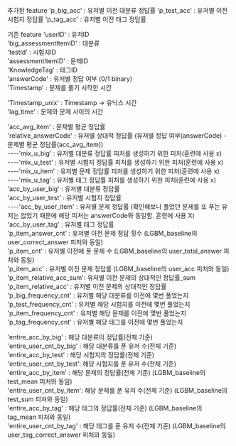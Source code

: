 추가된 feature
'p_big_acc'              : 유저별 이전 대분류 정답률
'p_test_acc'             : 유저별 이전 시험지 정답률
'p_tag_acc'              : 유저별 이전 태그 정답률


기존 feature
'userID'                 : 유저ID  
'big_assessmentItemID'   : 대분류  
'testId'                 : 시험지ID  
'assessmentItemID'       : 문제ID  
'KnowledgeTag'           : 태그ID   
'answerCode'             : 유저별 정답 여부 (0/1 binary)  
'Timestamp'              : 문제를 풀기 시작한 시간  

'Timestamp_unix'         : Timestamp -> 유닉스 시간  
'lag_time'               : 문제와 문제 사이의 시간  

'acc_avg_item'           : 문제별 평균 정답률  
'relative_answerCode'    : 유저별 상대적 정답률 (유저별 정답 여부(answerCode) - 문제별 평균 정답률(acc_avg_item))  
----'mix_u_big'              : 유저별 대분류 정답률 피처를 생성하기 위한 피처(훈련에 사용 x)  
----'mix_u_test'             : 유저별 시험지 정답률 피처를 생성하기 위한 피처(훈련에 사용 x)  
----'mix_u_item'             : 유저별 문제 정답률 피처를 생성하기 위한 피처(훈련에 사용 x)  
----'mix_u_tag'              : 유저별 태그 정답률 피처를 생성하기 위한 피처(훈련에 사용 x)  
'acc_by_user_big'        : 유저별 대분류 정답률  
'acc_by_user_test'       : 유저별 시험지 정답률  
----'acc_by_user_item'       : 유저별 문제 정답률 (확인해보니 풀었던 문제를 또 푸는 유저는 없었기 때문에 해당 피처는 answerCode와 동일함. 훈련에 사용 X)  
'acc_by_user_tag'        : 유저별 태그 정답률  
'p_item_answer_cnt'      : 유저별 이전 문제 정답 횟수 (LGBM_baseline의 user_correct_answer 피처와 동일)  
'p_item_cnt'             : 유저별 이전에 푼 문제 수   (LGBM_baseline의 user_total_answer 피처와 동일)  
'p_item_acc'             : 유저별 이전 문제 정답률    (LGBM_baseline의 user_acc 피처와 동일)  
'p_item_relative_acc_sum': 유저별 이전 문제의 상대적인 정답률_sum  
'p_item_relative_acc'    : 유저별 이전 문제의 상대적인 정답률  
'p_big_frequency_cnt'    : 유저별 해당 대분류를 이전에 몇번 풀었는지  
'p_test_frequency_cnt'   : 유저별 해당 시험지를 이전에 몇번 풀었는지  
'p_item_frequency_cnt'   : 유저별 해당 문제를 이전에 몇번 풀었는지  
'p_tag_frequency_cnt'    : 유저별 해당 태그를 이전에 몇번 풀었는지  

'entire_acc_by_big'      : 해당 대분류의 정답률(전체 기준)  
'entire_user_cnt_by_big' : 해당 대분류를 푼 유저 수(전체 기준)  
'entire_acc_by_test'     : 해당 시험지의 정답률(전체 기준)       
'entire_user_cnt_by_test': 해당 시험지를 푼 유저 수(전체 기준)   
'entire_acc_by_item'     : 해당 문제의 정답률(전체 기준)       (LGBM_baseline의 test_mean 피처와 동일)  
'entire_user_cnt_by_item': 해당 문제를 푼 유저 수(전체 기준)   (LGBM_baseline의 test_sum 피처와 동일)  
'entire_acc_by_tag'      : 해당 태그의 정답률(전체 기준)       (LGBM_baseline의 tag_mean 피처와 동일)  
'entire_user_cnt_by_tag' : 해당 태그를 푼 유저 수(전체 기준)   (LGBM_baseline의 user_tag_correct_answer 피처와 동일)  